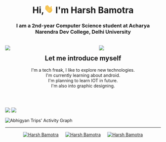 <h1 align="center">Hi,<img src="https://raw.githubusercontent.com/ABSphreak/ABSphreak/master/gifs/Hi.gif" width="30px"> I'm Harsh Bamotra</h1>
<h3 align="center">I am a 2nd-year Computer Science student at Acharya Narendra Dev College, Delhi University</h3>
<br>

<img align="left" src="https://user-images.githubusercontent.com/77924168/150677303-d0c88172-3d89-4f43-b943-27df3ccb6c5b.gif" width="200px">
<img align="right" src="https://user-images.githubusercontent.com/77924168/150677303-d0c88172-3d89-4f43-b943-27df3ccb6c5b.gif" width="200px">

<div align="center">

## Let me introduce myself      
I'm a tech freak, I like to explore new technologies. <br>
I'm currently learning about android.   <br>
I'm planning to learn IOT in future.  <br>
I'm also into graphic designing.    
  
</div>

<br><br>

<p align="left">
    <img width="49.5%" src="https://github-readme-stats.vercel.app/api?username=HarshBamotra&show_icons=true&theme=gruvbox&hide_border=true" />
    <img width="49.5%" src="https://github-readme-streak-stats.herokuapp.com/?user=HarshBamotra&theme=gruvbox&hide_border=true" />
</p>


![Abhigyan Trips' Activity Graph](https://activity-graph.herokuapp.com/graph?username=HarshBamotra&custom_title=Harsh%20Bamotra's%20Contribution%20Graph&theme=gruvbox&bg_color=282828&hide_border=true&line=d1a01f&point=c58545)

<hr>

<p align="center">
  <a href="https://www.instagram.com/perfect_ography/"><img alt="Harsh Bamotra" width="40px" src="https://cdn.jsdelivr.net/npm/simple-icons@v3/icons/instagram.svg"/></a>
  &emsp;
  <a href="https://www.linkedin.com/in/harshbamotra/"><img alt="Harsh Bamotra" width="40px" src="https://cdn.jsdelivr.net/npm/simple-icons@v3/icons/linkedin.svg"/></a>
  &emsp;
  <a href="https://www.hackerrank.com/harshbamotra123"><img alt="Harsh Bamotra" width="45px" src="https://cdn.jsdelivr.net/npm/simple-icons@v3/icons/hackerrank.svg"/></a>
</p>





